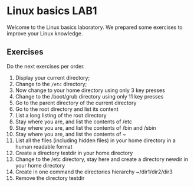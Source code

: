 # Linux basics LAB1

Welcome to the Linux basics laboratory. We prepared some exercises to improve your Linux knowledge.

## Exercises

Do the next exercises per order.


1. Display your current directory;
2. Change to the `/etc` directory;
3. Now change to your home directory using only 3 key presses
4. Change to the /boot/grub directory using only 11 key presses
5. Go to the parent directory of the current directory
6. Go to the root directory and list its content
7. List a long listing of the root directory
8. Stay where you are, and list the contents of /etc
9. Stay where you are, and list the contents of /bin and /sbin
10. Stay where you are, and list the contents of ~
11. List all the files (including hidden files) in your home directory in a human readable format
12. Create a directory testdir in your home directory
13. Change to the /etc directory, stay here and create a directory newdir in your home directory
14. Create in one command the directories hierarchy ~/dir1/dir2/dir3
15. Remove the directory testdir